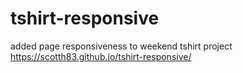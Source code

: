 # tshirt-responsive
added page responsiveness to weekend tshirt project
https://scotth83.github.io/tshirt-responsive/
